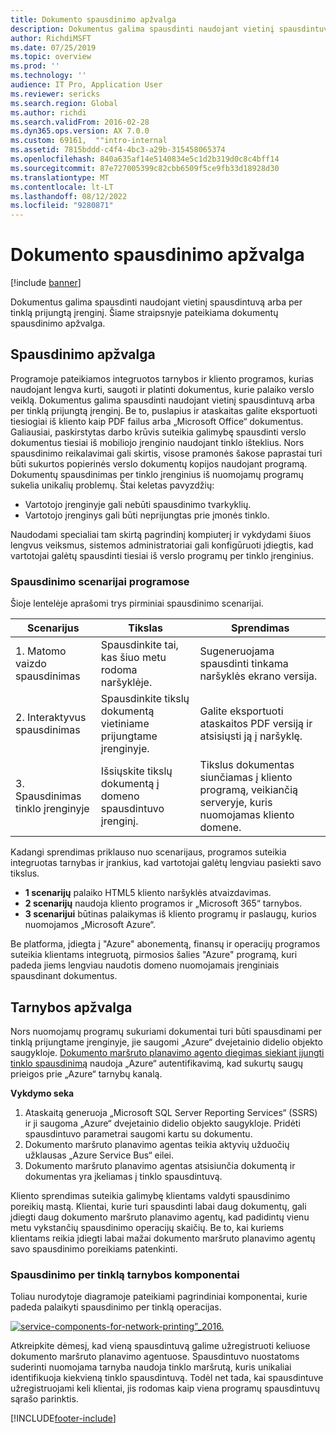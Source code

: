 ```yaml
---
title: Dokumento spausdinimo apžvalga
description: Dokumentus galima spausdinti naudojant vietinį spausdintuvą arba per tinklą prijungtą įrenginį. Šiame straipsnyje pateikiama dokumentų spausdinimo apžvalga.
author: RichdiMSFT
ms.date: 07/25/2019
ms.topic: overview
ms.prod: ''
ms.technology: ''
audience: IT Pro, Application User
ms.reviewer: sericks
ms.search.region: Global
ms.author: richdi
ms.search.validFrom: 2016-02-28
ms.dyn365.ops.version: AX 7.0.0
ms.custom: 69161,  ""intro-internal
ms.assetid: 7815bddd-c4f4-4bc3-a29b-315458065374
ms.openlocfilehash: 840a635af14e5140834e5c1d2b319d0c8c4bff14
ms.sourcegitcommit: 87e727005399c82cbb6509f5ce9fb33d18928d30
ms.translationtype: MT
ms.contentlocale: lt-LT
ms.lasthandoff: 08/12/2022
ms.locfileid: "9280871"
---
```

# <a name="document-printing-overview"></a>Dokumento spausdinimo apžvalga

[!include [banner](../includes/banner.md)]

Dokumentus galima spausdinti naudojant vietinį spausdintuvą arba per tinklą prijungtą įrenginį. Šiame straipsnyje pateikiama dokumentų spausdinimo apžvalga.

## <a name="printing-overview"></a>Spausdinimo apžvalga

Programoje pateikiamos integruotos tarnybos ir kliento programos, kurias naudojant lengva kurti, saugoti ir platinti dokumentus, kurie palaiko verslo veiklą. Dokumentus galima spausdinti naudojant vietinį spausdintuvą arba per tinklą prijungtą įrenginį. Be to, puslapius ir ataskaitas galite eksportuoti tiesiogiai iš kliento kaip PDF failus arba „Microsoft Office“ dokumentus. Galiausiai, paskirstytas darbo krūvis suteikia galimybę spausdinti verslo dokumentus tiesiai iš mobiliojo įrenginio naudojant tinklo išteklius. Nors spausdinimo reikalavimai gali skirtis, visose pramonės šakose paprastai turi būti sukurtos popierinės verslo dokumentų kopijos naudojant programą. Dokumentų spausdinimas per tinklo įrenginius iš nuomojamų programų sukelia unikalių problemų. Štai keletas pavyzdžių:

- Vartotojo įrenginyje gali nebūti spausdinimo tvarkyklių.
- Vartotojo įrenginys gali būti neprijungtas prie įmonės tinklo.

Naudodami specialiai tam skirtą pagrindinį kompiuterį ir vykdydami šiuos lengvus veiksmus, sistemos administratoriai gali konfigūruoti įdiegtis, kad vartotojai galėtų spausdinti tiesiai iš verslo programų per tinklo įrenginius.

### <a name="application-printing-scenarios"></a>Spausdinimo scenarijai programose 

Šioje lentelėje aprašomi trys pirminiai spausdinimo scenarijai.

| Scenarijus                        | Tikslas                                                      | Sprendimas |
|---------------------------------|-----------------------------------------------------------|----------|
| 1. Matomo vaizdo spausdinimas        | Spausdinkite tai, kas šiuo metu rodoma naršyklėje.             | Sugeneruojama spausdinti tinkama naršyklės ekrano versija. |
| 2. Interaktyvus spausdinimas         | Spausdinkite tikslų dokumentą vietiniame prijungtame įrenginyje. | Galite eksportuoti ataskaitos PDF versiją ir atsisiųsti ją į naršyklę. |
| 3. Spausdinimas tinklo įrenginyje | Išsiųskite tikslų dokumentą į domeno spausdintuvo įrenginį.     | Tikslus dokumentas siunčiamas į kliento programą, veikiančią serveryje, kuris nuomojamas kliento domene. |

Kadangi sprendimas priklauso nuo scenarijaus, programos suteikia integruotas tarnybas ir įrankius, kad vartotojai galėtų lengviau pasiekti savo tikslus.

- **1 scenarijų** palaiko HTML5 kliento naršyklės atvaizdavimas.
- **2 scenarijų** naudoja kliento programos ir „Microsoft 365“ tarnybos.
- **3 scenarijui** būtinas palaikymas iš kliento programų ir paslaugų, kurios nuomojamos „Microsoft Azure“.

Be platforma, įdiegta į "Azure" abonementą, finansų ir operacijų programos suteikia klientams integruotą, pirmosios šalies "Azure" programą, kuri padeda jiems lengviau naudotis domeno nuomojamais įrenginiais spausdinant dokumentus.

## <a name="service-overview"></a>Tarnybos apžvalga
Nors nuomojamų programų sukuriami dokumentai turi būti spausdinami per tinklą prijungtame įrenginyje, jie saugomi „Azure“ dvejetainio didelio objekto saugykloje. [Dokumento maršruto planavimo agento diegimas siekiant įjungti tinklo spausdinimą](install-document-routing-agent.md) naudoja „Azure“ autentifikavimą, kad sukurtų saugų prieigos prie „Azure“ tarnybų kanalą.

**Vykdymo seka**

1. Ataskaitą generuoja „Microsoft SQL Server Reporting Services“ (SSRS) ir ji saugoma „Azure“ dvejetainio didelio objekto saugykloje. Pridėti spausdintuvo parametrai saugomi kartu su dokumentu.
2. Dokumento maršruto planavimo agentas teikia aktyvių užduočių užklausas „Azure Service Bus“ eilei.
3. Dokumento maršruto planavimo agentas atsisiunčia dokumentą ir dokumentas yra įkeliamas į tinklo spausdintuvą.

Kliento sprendimas suteikia galimybę klientams valdyti spausdinimo poreikių mastą. Klientai, kurie turi spausdinti labai daug dokumentų, gali įdiegti daug dokumento maršruto planavimo agentų, kad padidintų vienu metu vykstančių spausdinimo operacijų skaičių. Be to, kai kuriems klientams reikia įdiegti labai mažai dokumento maršruto planavimo agentų savo spausdinimo poreikiams patenkinti.

### <a name="service-components-for-network-printing"></a>Spausdinimo per tinklą tarnybos komponentai

Toliau nurodytoje diagramoje pateikiami pagrindiniai komponentai, kurie padeda palaikyti spausdinimo per tinklą operacijas.

[![service-components-for-network-printing”\_2016.](./media/service-components-for-network-printing_2016.png)](./media/service-components-for-network-printing_2016.png)

Atkreipkite dėmesį, kad vieną spausdintuvą galime užregistruoti keliuose dokumento maršruto planavimo agentuose. Spausdintuvo nuostatoms suderinti nuomojama tarnyba naudoja tinklo maršrutą, kuris unikaliai identifikuoja kiekvieną tinklo spausdintuvą. Todėl net tada, kai spausdintuve užregistruojami keli klientai, jis rodomas kaip viena programų spausdintuvų sąrašo parinktis.


[!INCLUDE[footer-include](../../../includes/footer-banner.md)]
